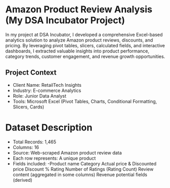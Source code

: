 # Amazon Product Review Analysis (My DSA Incubator Project)
In my project at DSA Incubator, I developed a comprehensive Excel-based analytics solution to analyze Amazon product reviews, discounts, and pricing. By leveraging pivot tables, slicers, calculated fields, and interactive dashboards, I extracted valuable insights into product performance, category trends, customer engagement, and revenue growth opportunities.

## Project Context
* Client Name:  RetailTech Insights
* Industry: E-commerce Analytics
* Role: Junior Data Analyst
* Tools: Microsoft Excel (Pivot Tables, Charts, Conditional Formatting, Slicers, Cards)
# Dataset Description
* Total Records: 1,465
* Columns: 16
* Source: Web-scraped Amazon product review data
* Each row represents: A unique product
* Fields included:
   -Product name
  Category
  Actual price & Discounted price
  Discount %
  Rating
  Number of Ratings (Rating Count)
  Review content (aggregated in some columns)
  Revenue potential fields (derived)

